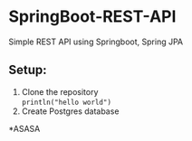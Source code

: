 # SpringBoot-REST-API
Simple REST API using Springboot, Spring JPA

## Setup:
1. Clone the repository <br>
   `println("hello world")`
3. Create Postgres database

*ASASA

